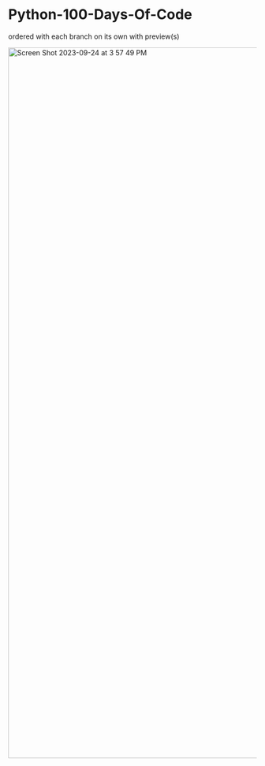 # Python-100-Days-Of-Code

ordered with each branch on its own with preview(s)

<img width="1440" alt="Screen Shot 2023-09-24 at 3 57 49 PM" src="https://github.com/EmirPirija/100-days-of-python-coding/assets/118456820/585a04e3-fdc3-431e-b977-a3a8c87a49c7">
